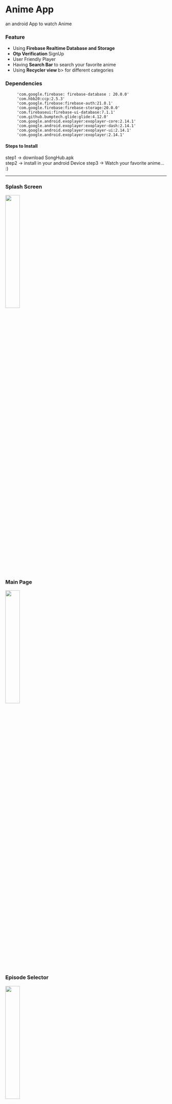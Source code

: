 # Anime App

 an android App to watch Anime

### Feature

- Using <b> Firebase Realtime Database and Storage </b>
- <b> Otp  Verification </b> SignUp
- User Friendly Player
- Having <b>Search Bar</b>  to search your favorite anime
- Using  <b>Recycler view </b>b> for different categories

### Dependencies
```
     'com.google.firebase: firebase-database : 20.0.0'
     'com.hbb20:ccp:2.5.3'
     'com.google.firebase:firebase-auth:21.0.1'
     'com.google.firebase:firebase-storage:20.0.0'
     'com.firebaseui:firebase-ui-database:7.1.1'
     'com.github.bumptech.glide:glide:4.12.0'
     'com.google.android.exoplayer:exoplayer-core:2.14.1'
     'com.google.android.exoplayer:exoplayer-dash:2.14.1'
     'com.google.android.exoplayer:exoplayer-ui:2.14.1'
     'com.google.android.exoplayer:exoplayer:2.14.1'
```

#### Steps to Install
 
step1 -> download SongHub.apk<br>
step2 -> install in your android Device
step3 -> Watch your favorite anime... :)

---

### Splash Screen

<img src="https://raw.githubusercontent.com/ShivanshSinghFrosty007/Anime/main/image/splashScreen.jpeg" width=30%>

### Main Page

<img src="https://raw.githubusercontent.com/ShivanshSinghFrosty007/Anime/main/image/main.jpeg" width=30%>

### Episode Selector

<img src="https://raw.githubusercontent.com/ShivanshSinghFrosty007/Anime/main/image/episode%20selector.jpeg" width=30%>

### Video Player

<img src="https://raw.githubusercontent.com/ShivanshSinghFrosty007/Anime/main/image/player.jpeg" width=50%>

### LogIn

<img src="https://raw.githubusercontent.com/ShivanshSinghFrosty007/Anime/main/image/sign%20in.jpeg" width=30%>

### SignUp

<img src="https://raw.githubusercontent.com/ShivanshSinghFrosty007/Anime/main/image/sign%20up.jpeg" width=30%>

### Profile

<img src="https://raw.githubusercontent.com/ShivanshSinghFrosty007/Anime/main/image/account.jpeg" width=30%>

### Search

<img src="https://raw.githubusercontent.com/ShivanshSinghFrosty007/Anime/main/image/search.jpeg" width=30%>

## Categories

<img src="https://raw.githubusercontent.com/ShivanshSinghFrosty007/Anime/main/image/catogory.jpeg" width=30%>

### Drawer Layout

<img src="https://raw.githubusercontent.com/ShivanshSinghFrosty007/Anime/main/image/drawer.jpeg" width=30%>
